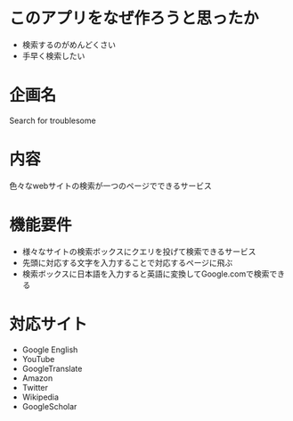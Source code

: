 # このアプリをなぜ作ろうと思ったか

- 検索するのがめんどくさい
- 手早く検索したい

# 企画名

Search for troublesome

# 内容

色々なwebサイトの検索が一つのページでできるサービス

# 機能要件

- 様々なサイトの検索ボックスにクエリを投げて検索できるサービス
- 先頭に対応する文字を入力することで対応するページに飛ぶ
- 検索ボックスに日本語を入力すると英語に変換してGoogle.comで検索できる

# 対応サイト

- Google English
- YouTube
- GoogleTranslate
- Amazon
- Twitter
- Wikipedia
- GoogleScholar
